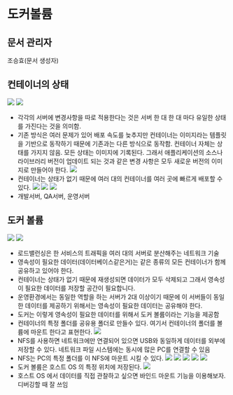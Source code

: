 # 도커볼륨

## 문서 관리자

조승효(문서 생성자)

## 컨테이너의 상태

![](./img/상태없음.png)
![](./img/상태없음2.png)

- 각각의 서버에 변경사항을 따로 적용한다는 것은 서버 한 대 한 대 마다 유일한 상태를 가진다는 것을 의미함.
- 기존 방식은 여러 문제가 있어 배포 속도를 늦추지만 컨테이너는 이미지라는 템플릿을 기반으로 동작하기 때문에 기존과는 다른 방식으로 동작함. 컨테이너 자체는 상태를 가지지 않음. 모든 상태는 이미지에 기록된다. 그래서 애플리케이션의 소스나 라이브러리 버전이 업데이트 되는 것과 같은 변경 사항은 모두 새로운 버전의 이미지로 만들어야 한다.
  ![](./img/상태없음3.png)
- 컨테이너는 상태가 없기 때문에 여러 대의 컨테이너를 여러 곳에 빠르게 배포할 수 있다.
  ![](./img/pet과cattle.png)
  ![](./img/컨테이너의stateless1.png)
  ![](./img/컨테이너의stateless2.png)
- 개발서버, QA서버, 운영서버

## 도커 볼륨

![](./img/컨테이너의영속성1.png)
![](./img/컨테이너의영속성2.png)

- 로드밸런싱은 한 서비스의 트래픽을 여러 대의 서버로 분산해주는 네트워크 기술
- 영속성이 필요한 데이터(데이터베이스같은거)는 같은 종류의 모든 컨테이너가 함께 공유하고 있어야 한다.
- 컨테이너는 상태가 없기 때문에 재생성되면 데이터가 모두 삭제되고 그래서 영속성이 필요한 데이터를 저장할 공간이 필요합니다.
- 운영환경에서는 동일한 역할을 하는 서버가 2대 이상이기 때문에 이 서버들이 동일한 데이터를 제공하기 위해서는 영속성이 필요한 데이터는 공유해야 한다.
- 도커는 이렇게 영속성이 필요한 데이터를 위해서 도커 볼륨이라는 기능을 제공함
- 컨테이너의 특정 폴더를 공유용 폴더로 만들수 있다. 여기서 컨테이너의 폴더를 볼륨에 마운트 한다고 표현한다.
  ![](./img/마운트.png)
- NFS를 사용하면 네트워크에만 연결되어 있으면 USB와 동일하게 데이터를 외부에 저장할 수 있다. 네트워크 파일 시스템에는 동시에 많은 PC를 연결할 수 있음
- NFS는 PC의 특정 폴더를 이 NFS에 마운트 시킬 수 있다.
  ![](./img/컨테이너의영속성3.png)
  ![](./img/도커볼륨1.png)
  ![](./img/도커볼륨2.png)
  ![](./img/도커볼륨3.png)
  ![](./img/도커볼륨4.png)
- 도커 볼륨은 호스트 OS 의 특정 위치에 저장된다.
  ![](./img/바인드마운트.png)
- 호스트 OS 에서 데이터를 직접 관찰하고 싶으면 바인드 마운트 기능을 이용해보자. 디버깅할 때 잘 쓰임
